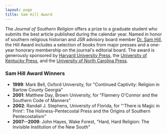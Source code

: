 ```yaml
---
layout: page
title: Sam Hill Award
---
```

The *Journal of Southern Religion* offers a prize to a graduate student
who submits the best article published during the calendar year. Named
in honor of southern religious historian and JSR advisory board member
[Dr. Sam Hill][], the Hill Award includes a selection of books from
major presses and a one-year honorary membership on the journal's
editorial board. The award is generously sponsored by [Harvard
University Press][], the [University of Kentucky Press][], and the
[University of North Carolina Press][].

### Sam Hill Award Winners

-   **1999**: Mark Bell, Oxford University, for "Continued Captivity:
    Religion in Bartow County Georgia"
-   **2001**: Matthew Day, Brown University, for "Flannery O'Connor and
    the Southern Code of Manners"
-   **2002**: Randall J. Stephens, University of Florida, for "'There is
    Magic in Print': The Holiness-Pentecostal Press and the Origins of
    Southern Pentecostalism"
-   **2007--2009**: John Hayes, Wake Forest, "Hard, Hard Religion: The
    Invisible Institution of the New South"

  [Dr. Sam Hill]: http://jsr.fsu.edu/hill.htm
  [Harvard University Press]: http://www.hup.harvard.edu/
  [University of Kentucky Press]: http://www.kentuckypress.com/
  [University of North Carolina Press]: http://uncpress.unc.edu/
